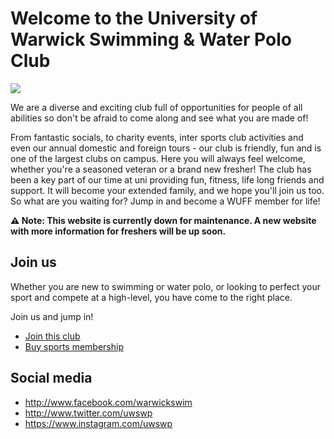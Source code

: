 # Welcome to the University of Warwick Swimming & Water Polo Club

![](https://user-images.githubusercontent.com/18099289/173230160-dbe3344e-b6c3-4a9c-b62b-830c1532e237.png)

We are a diverse and exciting club full of opportunities for people of all abilities so don't be afraid to come along and see what you are made of!

From fantastic socials, to charity events, inter sports club activities and even our annual domestic and foreign tours - our club is friendly, fun and is one of the largest clubs on campus. Here you will always feel welcome, whether you're a seasoned veteran or a brand new fresher! The club has been a key part of our time at uni providing fun, fitness, life long friends and support. It will become your extended family, and we hope you'll join us too. So what are you waiting for? Jump in and become a WUFF member for life!

**⚠️ Note: This website is currently down for maintenance. A new website with more information for freshers will be up soon.**

## Join us

Whether you are new to swimming or water polo, or looking to perfect your sport and compete at a high-level, you have come to the right place. 

Join us and jump in!

- [Join this club](https://www.warwicksu.com/societies-sports/sports-clubs/swimming/#org-join)
- [Buy sports membership](https://warwick.ac.uk/services/sport/join/student-memberships)

## Social media

- http://www.facebook.com/warwickswim
- http://www.twitter.com/uwswp
- https://www.instagram.com/uwswp
